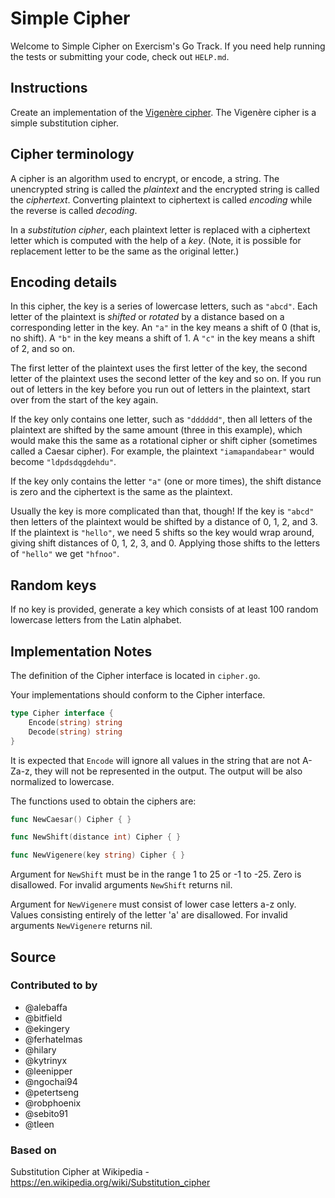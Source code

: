 # Simple Cipher

Welcome to Simple Cipher on Exercism's Go Track.
If you need help running the tests or submitting your code, check out `HELP.md`.

## Instructions

Create an implementation of the [Vigenère cipher][wiki].
The Vigenère cipher is a simple substitution cipher.

## Cipher terminology

A cipher is an algorithm used to encrypt, or encode, a string.
The unencrypted string is called the _plaintext_ and the encrypted string is called the _ciphertext_.
Converting plaintext to ciphertext is called _encoding_ while the reverse is called _decoding_.

In a _substitution cipher_, each plaintext letter is replaced with a ciphertext letter which is computed with the help of a _key_.
(Note, it is possible for replacement letter to be the same as the original letter.)

## Encoding details

In this cipher, the key is a series of lowercase letters, such as `"abcd"`.
Each letter of the plaintext is _shifted_ or _rotated_ by a distance based on a corresponding letter in the key.
An `"a"` in the key means a shift of 0 (that is, no shift).
A `"b"` in the key means a shift of 1.
A `"c"` in the key means a shift of 2, and so on.

The first letter of the plaintext uses the first letter of the key, the second letter of the plaintext uses the second letter of the key and so on.
If you run out of letters in the key before you run out of letters in the plaintext, start over from the start of the key again.

If the key only contains one letter, such as `"dddddd"`, then all letters of the plaintext are shifted by the same amount (three in this example), which would make this the same as a rotational cipher or shift cipher (sometimes called a Caesar cipher).
For example, the plaintext `"iamapandabear"` would become `"ldpdsdqgdehdu"`.

If the key only contains the letter `"a"` (one or more times), the shift distance is zero and the ciphertext is the same as the plaintext.

Usually the key is more complicated than that, though!
If the key is `"abcd"` then letters of the plaintext would be shifted by a distance of 0, 1, 2, and 3.
If the plaintext is `"hello"`, we need 5 shifts so the key would wrap around, giving shift distances of 0, 1, 2, 3, and 0.
Applying those shifts to the letters of `"hello"` we get `"hfnoo"`.

## Random keys

If no key is provided, generate a key which consists of at least 100 random lowercase letters from the Latin alphabet.

[wiki]: https://en.wikipedia.org/wiki/Vigen%C3%A8re_cipher

## Implementation Notes

The definition of the Cipher interface is located in
`cipher.go`.

Your implementations should conform to the Cipher interface.

```go
type Cipher interface {
    Encode(string) string
    Decode(string) string
}
```

It is expected that `Encode` will ignore all values in the string that
are not A-Za-z, they will not be represented in the output. The output
will be also normalized to lowercase.

The functions used to obtain the ciphers are:

```go
func NewCaesar() Cipher { }

func NewShift(distance int) Cipher { }

func NewVigenere(key string) Cipher { }
```

Argument for `NewShift` must be in the range 1 to 25 or -1 to -25.
Zero is disallowed.  For invalid arguments `NewShift` returns nil.

Argument for `NewVigenere` must consist of lower case letters a-z
only.  Values consisting entirely of the letter 'a' are disallowed.
For invalid arguments `NewVigenere` returns nil.

## Source

### Contributed to by

- @alebaffa
- @bitfield
- @ekingery
- @ferhatelmas
- @hilary
- @kytrinyx
- @leenipper
- @ngochai94
- @petertseng
- @robphoenix
- @sebito91
- @tleen

### Based on

Substitution Cipher at Wikipedia - https://en.wikipedia.org/wiki/Substitution_cipher